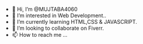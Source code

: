 - 👋 Hi, I’m @MUJTABA4060
- 👀 I’m interested in Web Development..
- 🌱 I’m currently learning HTML,CSS & JAVASCRIPT.
- 💞️ I’m looking to collaborate on Fiverr.
- 📫 How to reach me ...

<!---
MUJTABA4060/MUJTABA4060 is a ✨ special ✨ repository because its `README.md` (this file) appears on your GitHub profile.
You can click the Preview link to take a look at your changes.
--->
